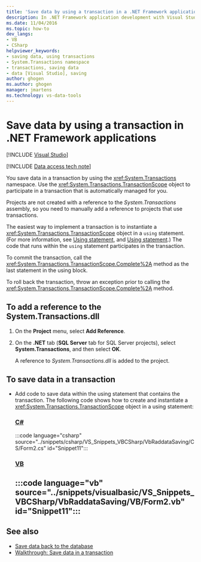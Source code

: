 ```yaml
---
title: 'Save data by using a transaction in a .NET Framework application'
description: In .NET Framework application development with Visual Studio, review how to save data by using a transaction with ADO.NET DataSet tools in Visual Studio. You save data in a transaction by using the System.Transactions namespace.
ms.date: 11/04/2016
ms.topic: how-to
dev_langs:
- VB
- CSharp
helpviewer_keywords:
- saving data, using transactions
- System.Transactions namespace
- transactions, saving data
- data [Visual Studio], saving
author: ghogen
ms.author: ghogen
manager: jmartens
ms.technology: vs-data-tools
---
```

# Save data by using a transaction in .NET Framework applications

 [!INCLUDE [Visual Studio](~/includes/applies-to-version/vs-windows-only.md)]

[!INCLUDE [Data access tech note](./includes/data-technology-note.md)]

You save data in a transaction by using the <xref:System.Transactions> namespace. Use the <xref:System.Transactions.TransactionScope> object to participate in a transaction that is automatically managed for you.

Projects are not created with a reference to the *System.Transactions* assembly, so you need to manually add a reference to projects that use transactions.

The easiest way to implement a transaction is to instantiate a <xref:System.Transactions.TransactionScope> object in a `using` statement. (For more information, see [Using statement](/dotnet/visual-basic/language-reference/statements/using-statement), and [Using statement](/dotnet/csharp/language-reference/keywords/using-statement).) The code that runs within the `using` statement participates in the transaction.

To commit the transaction, call the <xref:System.Transactions.TransactionScope.Complete%2A> method as the last statement in the using block.

To roll back the transaction, throw an exception prior to calling the <xref:System.Transactions.TransactionScope.Complete%2A> method.

## To add a reference to the System.Transactions.dll

1. On the **Project** menu, select **Add Reference**.

2. On the **.NET** tab (**SQL Server** tab for SQL Server projects), select **System.Transactions**, and then select **OK**.

     A reference to *System.Transactions.dll* is added to the project.

## To save data in a transaction

- Add code to save data within the using statement that contains the transaction. The following code shows how to create and instantiate a <xref:System.Transactions.TransactionScope> object in a using statement:

     ### [C#](#tab/csharp)
     :::code language="csharp" source="../snippets/csharp/VS_Snippets_VBCSharp/VbRaddataSaving/CS/Form2.cs" id="Snippet11":::

     ### [VB](#tab/vb)
     :::code language="vb" source="../snippets/visualbasic/VS_Snippets_VBCSharp/VbRaddataSaving/VB/Form2.vb" id="Snippet11":::
     ---

## See also

- [Save data back to the database](../data-tools/save-data-back-to-the-database.md)
- [Walkthrough: Save data in a transaction](../data-tools/save-data-in-a-transaction.md)
